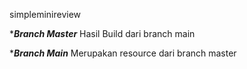 simpleminireview

****Branch Master***
Hasil Build dari branch main

****Branch Main***
Merupakan resource dari branch master
